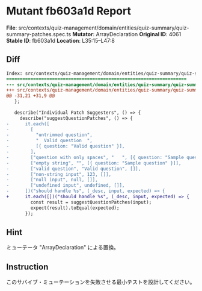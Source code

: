 # Mutant fb603a1d Report

**File**: src/contexts/quiz-management/domain/entities/quiz-summary/quiz-summary-patches.spec.ts
**Mutator**: ArrayDeclaration
**Original ID**: 4061
**Stable ID**: fb603a1d
**Location**: L35:15–L47:8

## Diff

```diff
Index: src/contexts/quiz-management/domain/entities/quiz-summary/quiz-summary-patches.spec.ts
===================================================================
--- src/contexts/quiz-management/domain/entities/quiz-summary/quiz-summary-patches.spec.ts	original
+++ src/contexts/quiz-management/domain/entities/quiz-summary/quiz-summary-patches.spec.ts	mutated #4061
@@ -31,21 +31,9 @@
   };
 
   describe("Individual Patch Suggesters", () => {
     describe("suggestQuestionPatches", () => {
-      it.each([
-        [
-          "untrimmed question",
-          "  Valid question  ",
-          [{ question: "Valid question" }],
-        ],
-        ["question with only spaces", "   ", [{ question: "Sample question" }]],
-        ["empty string", "", [{ question: "Sample question" }]],
-        ["valid question", "Valid question", []],
-        ["non-string input", 123, []],
-        ["null input", null, []],
-        ["undefined input", undefined, []],
-      ])("should handle %s", (_desc, input, expected) => {
+      it.each([])("should handle %s", (_desc, input, expected) => {
         const result = suggestQuestionPatches(input);
         expect(result).toEqual(expected);
       });
```

## Hint

ミューテータ "ArrayDeclaration" による置換。

## Instruction

このサバイブ・ミューテーションを失敗させる最小テストを設計してください。
